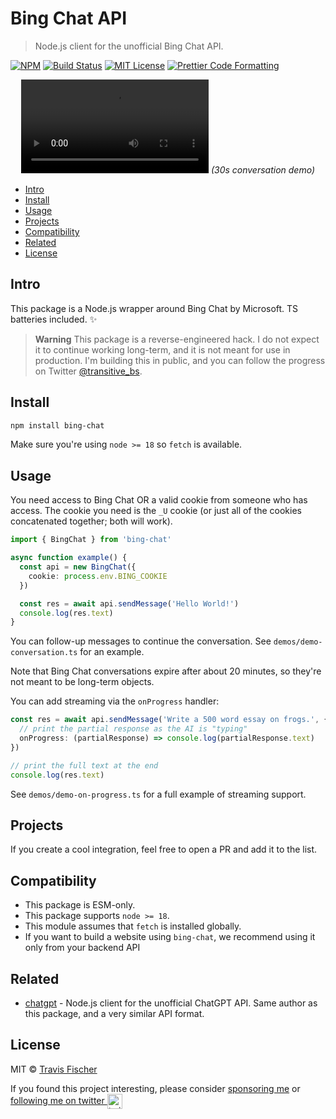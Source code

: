 # Bing Chat API <!-- omit in toc -->

> Node.js client for the unofficial Bing Chat API.

[![NPM](https://img.shields.io/npm/v/bing-chat.svg)](https://www.npmjs.com/package/bing-chat) [![Build Status](https://github.com/transitive-bullshit/bing-chat/actions/workflows/test.yml/badge.svg)](https://github.com/transitive-bullshit/bing-chat/actions/workflows/test.yml) [![MIT License](https://img.shields.io/badge/license-MIT-blue)](https://github.com/transitive-bullshit/bing-chat/blob/main/license) [![Prettier Code Formatting](https://img.shields.io/badge/code_style-prettier-brightgreen.svg)](https://prettier.io)

<p align="center">
  <video src="https://user-images.githubusercontent.com/552829/217770725-c28c8d2c-739a-4f5b-8853-6edca1816dc7.mp4"></video>
  <i>(30s conversation demo)</i>
</p>

- [Intro](#intro)
- [Install](#install)
- [Usage](#usage)
- [Projects](#projects)
- [Compatibility](#compatibility)
- [Related](#related)
- [License](#license)

## Intro

This package is a Node.js wrapper around Bing Chat by Microsoft. TS batteries included. ✨

> **Warning**
> This package is a reverse-engineered hack. I do not expect it to continue working long-term, and it is not meant for use in production. I'm building this in public, and you can follow the progress on Twitter [@transitive_bs](https://twitter.com/transitive_bs).

## Install

```bash
npm install bing-chat
```

Make sure you're using `node >= 18` so `fetch` is available.

## Usage

You need access to Bing Chat OR a valid cookie from someone who has access. The cookie you need is the `_U` cookie (or just all of the cookies concatenated together; both will work).

```ts
import { BingChat } from 'bing-chat'

async function example() {
  const api = new BingChat({
    cookie: process.env.BING_COOKIE
  })

  const res = await api.sendMessage('Hello World!')
  console.log(res.text)
}
```

You can follow-up messages to continue the conversation. See `demos/demo-conversation.ts` for an example.

Note that Bing Chat conversations expire after about 20 minutes, so they're not meant to be long-term objects.

You can add streaming via the `onProgress` handler:

```ts
const res = await api.sendMessage('Write a 500 word essay on frogs.', {
  // print the partial response as the AI is "typing"
  onProgress: (partialResponse) => console.log(partialResponse.text)
})

// print the full text at the end
console.log(res.text)
```

See `demos/demo-on-progress.ts` for a full example of streaming support.

## Projects

If you create a cool integration, feel free to open a PR and add it to the list.

## Compatibility

- This package is ESM-only.
- This package supports `node >= 18`.
- This module assumes that `fetch` is installed globally.
- If you want to build a website using `bing-chat`, we recommend using it only from your backend API

## Related

- [chatgpt](https://github.com/transitive-bullshit/chatgpt-api) - Node.js client for the unofficial ChatGPT API. Same author as this package, and a very similar API format.

## License

MIT © [Travis Fischer](https://transitivebullsh.it)

If you found this project interesting, please consider [sponsoring me](https://github.com/sponsors/transitive-bullshit) or <a href="https://twitter.com/transitive_bs">following me on twitter <img src="https://storage.googleapis.com/saasify-assets/twitter-logo.svg" alt="twitter" height="24px" align="center"></a>
